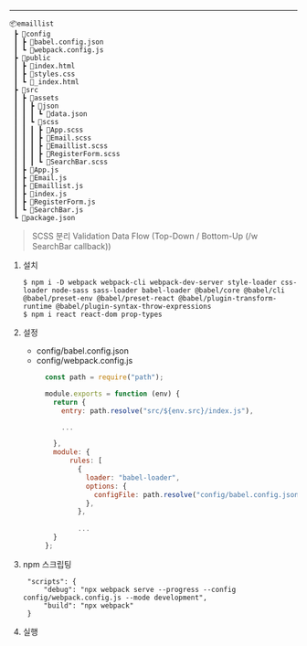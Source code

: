 ___

```
📦emaillist
 ┣ 📂config
 ┃ ┣ 📜babel.config.json
 ┃ ┗ 📜webpack.config.js
 ┣ 📂public
 ┃ ┣ 📜index.html
 ┃ ┣ 📜styles.css
 ┃ ┗ 📜_index.html
 ┣ 📂src
 ┃ ┣ 📂assets
 ┃ ┃ ┣ 📂json
 ┃ ┃ ┃ ┗ 📜data.json
 ┃ ┃ ┗ 📂scss
 ┃ ┃ ┃ ┣ 📜App.scss
 ┃ ┃ ┃ ┣ 📜Email.scss
 ┃ ┃ ┃ ┣ 📜Emaillist.scss
 ┃ ┃ ┃ ┣ 📜RegisterForm.scss
 ┃ ┃ ┃ ┗ 📜SearchBar.scss
 ┃ ┣ 📜App.js
 ┃ ┣ 📜Email.js
 ┃ ┣ 📜Emaillist.js
 ┃ ┣ 📜index.js
 ┃ ┣ 📜RegisterForm.js
 ┃ ┗ 📜SearchBar.js
 ┗ 📜package.json
```

> SCSS 분리
> Validation
> Data Flow (Top-Down / Bottom-Up (/w SearchBar callback))


1. 설치
    ```shell
    $ npm i -D webpack webpack-cli webpack-dev-server style-loader css-loader node-sass sass-loader babel-loader @babel/core @babel/cli @babel/preset-env @babel/preset-react @babel/plugin-transform-runtime @babel/plugin-syntax-throw-expressions
    $ npm i react react-dom prop-types
    ```

2. 설정
   - config/babel.config.json
   - config/webpack.config.js
        ```js
          const path = require("path");

          module.exports = function (env) {
            return {
              entry: path.resolve("src/${env.src}/index.js"),

              ...

            },
            module: {
                rules: [
                  {
                    loader: "babel-loader",
                    options: {
                      configFile: path.resolve("config/babel.config.json"),
                    },
                  },
                  
                  ...
            }
          };
        ```

3. npm 스크립팅
   ```jsonc
    "scripts": {
        "debug": "npx webpack serve --progress --config config/webpack.config.js --mode development",
        "build": "npx webpack"
    }
   ```

4. 실행  